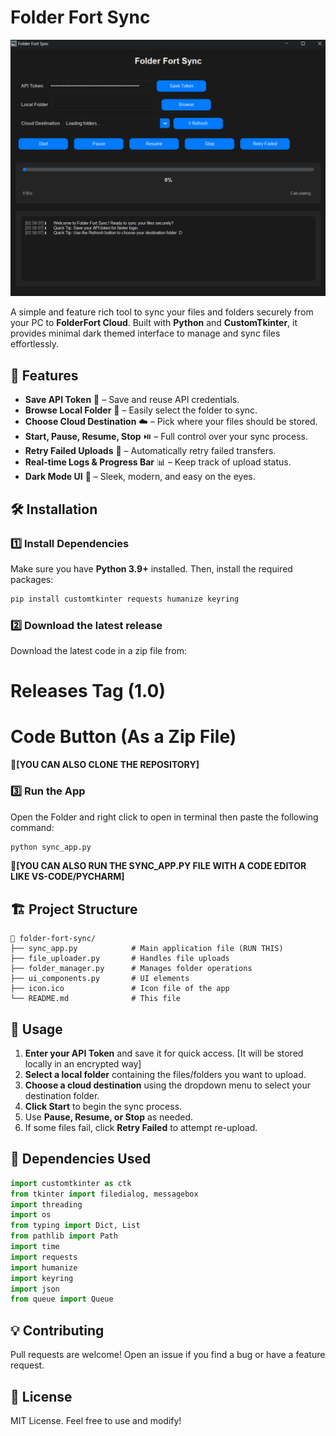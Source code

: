 # Folder Fort Sync

![Folder Fort Sync UI](screenshot.png)

A simple and feature rich tool to sync your files and folders securely from your PC to **FolderFort Cloud**. Built with **Python** and **CustomTkinter**, it provides minimal dark themed interface to manage and sync files effortlessly.

## 🚀 Features
- **Save API Token** 🔑 – Save and reuse API credentials.
- **Browse Local Folder** 📂 – Easily select the folder to sync.
- **Choose Cloud Destination** ☁️ – Pick where your files should be stored.
- **Start, Pause, Resume, Stop** ⏯️ – Full control over your sync process.
- **Retry Failed Uploads** 🔄 – Automatically retry failed transfers.
- **Real-time Logs & Progress Bar** 📊 – Keep track of upload status.
- **Dark Mode UI** 🌙 – Sleek, modern, and easy on the eyes.

## 🛠️ Installation

### 1️⃣ Install Dependencies
Make sure you have **Python 3.9+** installed. Then, install the required packages:

```sh
pip install customtkinter requests humanize keyring
```

### 2️⃣ Download the latest release
Download the latest code in a zip file from:
# Releases Tag (1.0)
# Code Button (As a Zip File)

**🔴[YOU CAN ALSO CLONE THE REPOSITORY]**


### 3️⃣ Run the App
Open the Folder and right click to open in terminal then paste the following command:
```sh
python sync_app.py
```
**🔴[YOU CAN ALSO RUN THE SYNC_APP.PY FILE WITH A CODE EDITOR LIKE VS-CODE/PYCHARM]**

## 🏗️ Project Structure
```
📁 folder-fort-sync/
├── sync_app.py            # Main application file (RUN THIS)
├── file_uploader.py       # Handles file uploads
├── folder_manager.py      # Manages folder operations
├── ui_components.py       # UI elements
├── icon.ico               # Icon file of the app
└── README.md              # This file
```

## 📝 Usage
1. **Enter your API Token** and save it for quick access. [It will be stored locally in an encrypted way]
2. **Select a local folder** containing the files/folders you want to upload.
3. **Choose a cloud destination** using the dropdown menu to select your destination folder.
4. **Click Start** to begin the sync process.
5. Use **Pause, Resume, or Stop** as needed.
6. If some files fail, click **Retry Failed** to attempt re-upload.

## 🔧 Dependencies Used
```python
import customtkinter as ctk
from tkinter import filedialog, messagebox
import threading
import os
from typing import Dict, List
from pathlib import Path
import time
import requests
import humanize
import keyring
import json
from queue import Queue
```

## 💡 Contributing
Pull requests are welcome! Open an issue if you find a bug or have a feature request.

## 📜 License
MIT License. Feel free to use and modify!
